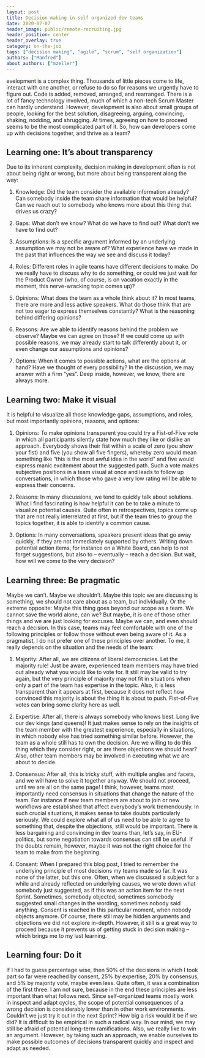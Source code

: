 ```yaml
---
layout: post
title: Decision making in self organized dev teams
date: 2020-07-07
header_image: public/remote-recruiting.jpg
header_position: center
header_overlay: true
category: on-the-job
tags: ["decision making", "agile", "scrum", "self organization"]
authors: ["Manfred"]
about_authors: ["mzeller"]
---
```


evelopment is a complex thing. 
Thousands of little pieces come to life, interact with one another, or refuse to do so for reasons we urgently have to figure out.
Code is added, removed, arranged, and rearranged.
There is a lot of fancy technology involved, much of which a non-tech Scrum Master can hardly understand.
However, development is also about small groups of people, looking for the best solution, disagreeing, arguing, convincing, shaking, nodding, and shrugging.
At times, agreeing on how to proceed seems to be the most complicated part of it.
So, how can developers come up with decisions together, and thrive as a team?

## Learning one: It’s about transparency

Due to its inherent complexity, decision making in development often is not about being right or wrong, but more about being transparent along the way:

1. Knowledge: Did the team consider the available information already?
Can somebody inside the team share information that would be helpful?
Can we reach out to somebody who knows more about this thing that drives us crazy?

2. Gaps: What don’t we know?
What do we have to find out?
What don’t we have to find out?

3. Assumptions: Is a specific argument informed by an underlying assumption we may not be aware of?
What experience have we made in the past that influences the way we see and discuss it today?

4. Roles: Different roles in agile teams have different decisions to make.
Do we really have to discuss why to do something, or could we just wait for the Product Owner (who, of course, is on vacation exactly in the moment, this nerve-wracking topic comes up)?

5. Opinions: What does the team as a whole think about it?
In most teams, there are more and less active speakers.
What do those think that are not too eager to express themselves constantly?
What is the reasoning behind differing opinions?

6. Reasons: Are we able to identify reasons behind the problem we observe?
Maybe we can agree on those?
If we could come up with possible reasons, we may already start to talk differently about it, or even change our assumptions and opinions?

7. Options: When it comes to possible actions, what are the options at hand?
Have we thought of every possibility?
In the discussion, we may answer with a firm “yes”.
Deep inside, however, we know, there are always more.

## Learning two: Make it visual

It is helpful to visualize all those knowledge gaps, assumptions, and roles, but most importantly opinions, reasons, and options:

1. Opinions: To make opinions transparent you could try a Fist-of-Five vote in which all participants silently state how much they like or dislike an approach. 
Everybody shows their fist within a scale of zero (you show your fist) and five (you show all five fingers), whereby zero would mean something like “this is the most awful idea in the world” and five would express manic excitement about the suggested path.
Such a vote makes subjective positions in a team visual at once and leads to follow up conversations, in which those who gave a very low rating will be able to express their concerns.

2. Reasons: In many discussions, we tend to quickly talk about solutions.
What I find fascinating is how helpful it can be to take a minute to visualize potential causes.
Quite often in retrospectives, topics come up that are not really interrelated at first, but if the team tries to group the topics together, it is able to identify a common cause.

3. Options: In many conversations, speakers present ideas that go away quickly, if they are not immediately supported by others.
Writing down potential action items, for instance on a White Board, can help to not forget suggestions, but also to – eventually – reach a decision. 
But wait, how will we come to the very decision?

## Learning three: Be pragmatic

Maybe we can’t.
Maybe we shouldn’t.
Maybe this topic we are discussing is something, we should not care about as a team, but individually.
Or the extreme opposite: 
Maybe this thing goes beyond our scope as a team. We cannot save the world alone, can we?
But maybe, it is one of those other things and we are just looking for excuses. 
Maybe we can, and even should reach a decision.
In this case, teams may feel comfortable with one of the following principles or follow those without even being aware of it. 
As a pragmatist, I do not prefer one of these principles over another.
To me, it really depends on the situation and the needs of the team:

1. Majority: After all, we are citizens of liberal democracies. 
Let the majority rule!
Just be aware, experienced team members may have tried out already what you would like to vote for. 
It still may be valid to try again, but the very principle of majority may not fit in situations when only a part of the team has expertise in the topic.
Also, it is less transparent than it appears at first, because it does not reflect how convinced this majority is about the thing it is about to push. 
Fist-of-Five votes can bring some clarity here as well.

2. Expertise: After all, there is always somebody who knows best.
Long live our dev kings (and queens)!
It just makes sense to rely on the insights of the team member with the greatest experience, especially in situations, in which nobody else has tried something similar before.
However, the team as a whole still has to own the decision.
Are we willing to do this thing which they consider right, or are there objections we should hear?
Also, other team members may be involved in executing what we are about to decide.

3. Consensus: After all, this is tricky stuff, with multiple angles and facets, and we will have to solve it together anyway.
We should not proceed, until we are all on the same page!
I think, however, teams most importantly need consensus in situations that change the nature of the team.
For instance if new team members are about to join or new workflows are established that affect everybody’s work tremendously.
In such crucial situations, it makes sense to take doubts particularly seriously.
We could explore what all of us need to be able to agree to something that, despite the objections, still would be important.
There is less bargaining and convincing in dev teams than, let’s say, in EU-politics, but some negotiation towards consensus can still be useful.
If the doubts remain, however, maybe it was not the right choice for the team to make from the beginning.

4. Consent: When I prepared this blog post, I tried to remember the underlying principle of most decisions my teams made so far. 
It was none of the latter, but this one.
Often, when we discussed a subject for a while and already reflected on underlying causes, we wrote down what somebody just suggested, as if this was an action item for the next Sprint.
Sometimes, somebody objected, sometimes somebody suggested small changes in the wording, sometimes nobody said anything. 
Consent is reached in this particular moment, when nobody objects anymore.
Of course, there still may be hidden arguments and objections we did not explore in-depth.
However, it still is a great way to proceed because it prevents us of getting stuck in decision making – which brings me to my last learning.

## Learning four: Do it

If I had to guess percentage wise, then 50% of the decisions in which I took part so far were reached by consent, 25% by expertise, 20% by consensus, and 5% by majority vote, maybe even less.
Quite often, it was a combination of the first three.
I am not sure, because in the end these principles are less important than what follows next. 
Since self-organized teams mostly work in inspect and adapt cycles, the scope of potential consequences of a wrong decision is considerably lower than in other work environments.
Couldn’t we just try it out in the next Sprint?
How big a risk would it be if we did?
It is difficult to be empirical in such a radical way.
In our mind, we may still be afraid of potential long-term ramifications.
Also, we really like to win an argument. 
However, by taking such an approach, we enable ourselves to make possible outcomes of decisions transparent quickly and inspect and adapt as needed.
